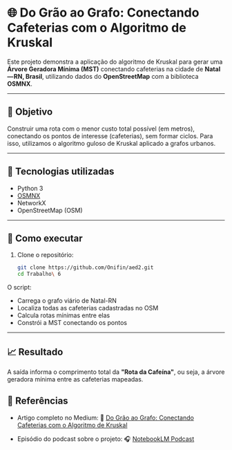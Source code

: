 # 🌐 Do Grão ao Grafo: Conectando Cafeterias com o Algoritmo de Kruskal

Este projeto demonstra a aplicação do algoritmo de Kruskal para gerar uma **Árvore Geradora Mínima (MST)** conectando cafeterias na cidade de **Natal — RN, Brasil**, utilizando dados do **OpenStreetMap** com a biblioteca **OSMNX**.

---

## 📌 Objetivo

Construir uma rota com o menor custo total possível (em metros), conectando os pontos de interesse (cafeterias), sem formar ciclos. Para isso, utilizamos o algoritmo guloso de Kruskal aplicado a grafos urbanos.

---

## 🧰 Tecnologias utilizadas

- Python 3
- [OSMNX](https://github.com/gboeing/osmnx)
- NetworkX
- OpenStreetMap (OSM)

---

## 🚀 Como executar

1. Clone o repositório:
   ```bash
   git clone https://github.com/Onifin/aed2.git
   cd Trabalho\ 6
   ``` 

O script:

* Carrega o grafo viário de Natal-RN
* Localiza todas as cafeterias cadastradas no OSM
* Calcula rotas mínimas entre elas
* Constrói a MST conectando os pontos

---

## 📈 Resultado

A saída informa o comprimento total da **"Rota da Cafeína"**, ou seja, a árvore geradora mínima entre as cafeterias mapeadas.

## 🔗 Referências

* Artigo completo no Medium:
  📄 [Do Grão ao Grafo: Conectando Cafeterias com o Algoritmo de Kruskal](https://medium.com/@onifin/do-gr%C3%A3o-ao-grafo-conectando-cafeterias-com-o-algoritmo-de-kruskal-65a857c3dcfc)

* Episódio do podcast sobre o projeto:
  🎧 [NotebookLM Podcast](https://notebooklm.google.com/notebook/40f4d4a8-84d8-448e-91e9-4717b2a64458/audio)

